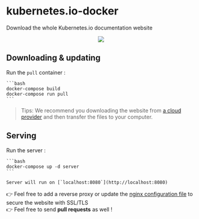 # kubernetes.io-docker

Download the whole Kubernetes.io documentation website

<p align="center">
    <a href="https://travis-ci.com/github/flavienbwk/kubernetes.io-docker" target="_blank">
        <img src="https://travis-ci.com/flavienbwk/kubernetes.io-docker.svg?branch=main&status=passed"/>
    </a>
</p>

## Downloading & updating

Run the `pull` container :

    ```bash
    docker-compose build
    docker-compose run pull
    ```

> Tips: We recommend you downloading the website from [a cloud provider](https://www.scaleway.com/en/) and then transfer the files to your computer.

## Serving

Run the server :

    ```bash
    docker-compose up -d server
    ```

    Server will run on [`localhost:8080`](http://localhost:8080)

:point_right: Feel free to add a reverse proxy or update the [nginx configuration file](./nginx.conf) to secure the website with SSL/TLS  
:point_right: Feel free to send **pull requests** as well !
